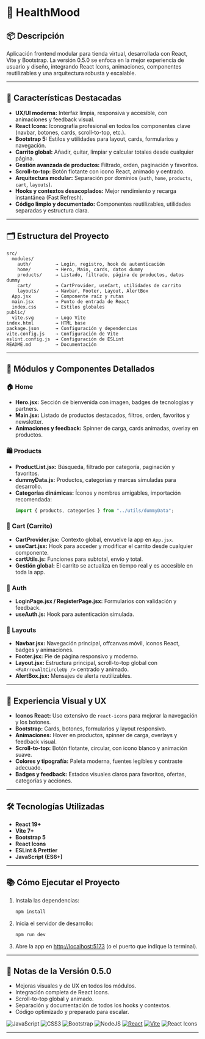 # 🛒 HealthMood

## 📦 Descripción

Aplicación frontend modular para tienda virtual, desarrollada con React, Vite y Bootstrap. La versión 0.5.0 se enfoca en la mejor experiencia de usuario y diseño, integrando React Icons, animaciones, componentes reutilizables y una arquitectura robusta y escalable.

---

## 🚀 Características Destacadas

- **UX/UI moderna:** Interfaz limpia, responsiva y accesible, con animaciones y feedback visual.
- **React Icons:** Iconografía profesional en todos los componentes clave (navbar, botones, cards, scroll-to-top, etc.).
- **Bootstrap 5:** Estilos y utilidades para layout, cards, formularios y navegación.
- **Carrito global:** Añadir, quitar, limpiar y calcular totales desde cualquier página.
- **Gestión avanzada de productos:** Filtrado, orden, paginación y favoritos.
- **Scroll-to-top:** Botón flotante con icono React, animado y centrado.
- **Arquitectura modular:** Separación por dominios (`auth`, `home`, `products`, `cart`, `layouts`).
- **Hooks y contextos desacoplados:** Mejor rendimiento y recarga instantánea (Fast Refresh).
- **Código limpio y documentado:** Componentes reutilizables, utilidades separadas y estructura clara.

---

## 🗂️ Estructura del Proyecto

```
src/
  modules/
    auth/         → Login, registro, hook de autenticación
    home/         → Hero, Main, cards, datos dummy
    products/     → Listado, filtrado, página de productos, datos dummy
    cart/         → CartProvider, useCart, utilidades de carrito
    layouts/      → Navbar, Footer, Layout, AlertBox
  App.jsx         → Componente raíz y rutas
  main.jsx        → Punto de entrada de React
  index.css       → Estilos globales
public/
  vite.svg        → Logo Vite
index.html        → HTML base
package.json      → Configuración y dependencias
vite.config.js    → Configuración de Vite
eslint.config.js  → Configuración de ESLint
README.md         → Documentación
```

---

## 🧩 Módulos y Componentes Detallados

### 🏠 Home

- **Hero.jsx:** Sección de bienvenida con imagen, badges de tecnologías y partners.
- **Main.jsx:** Listado de productos destacados, filtros, orden, favoritos y newsletter.
- **Animaciones y feedback:** Spinner de carga, cards animadas, overlay en productos.

### 🛍️ Products

- **ProductList.jsx:** Búsqueda, filtrado por categoría, paginación y favoritos.
- **dummyData.js:** Productos, categorías y marcas simuladas para desarrollo.
- **Categorías dinámicas:** Íconos y nombres amigables, importación recomendada:
  ```js
  import { products, categories } from "../utils/dummyData";
  ```

### 🛒 Cart (Carrito)

- **CartProvider.jsx:** Contexto global, envuelve la app en `App.jsx`.
- **useCart.jsx:** Hook para acceder y modificar el carrito desde cualquier componente.
- **cartUtils.js:** Funciones para subtotal, envío y total.
- **Gestión global:** El carrito se actualiza en tiempo real y es accesible en toda la app.

### 🔑 Auth

- **LoginPage.jsx / RegisterPage.jsx:** Formularios con validación y feedback.
- **useAuth.js:** Hook para autenticación simulada.

### 🧩 Layouts

- **Navbar.jsx:** Navegación principal, offcanvas móvil, iconos React, badges y animaciones.
- **Footer.jsx:** Pie de página responsivo y moderno.
- **Layout.jsx:** Estructura principal, scroll-to-top global con `<FaArrowAltCircleUp />` centrado y animado.
- **AlertBox.jsx:** Mensajes de alerta reutilizables.

---

## 🎨 Experiencia Visual y UX

- **Iconos React:** Uso extensivo de `react-icons` para mejorar la navegación y los botones.
- **Bootstrap:** Cards, botones, formularios y layout responsivo.
- **Animaciones:** Hover en productos, spinner de carga, overlays y feedback visual.
- **Scroll-to-top:** Botón flotante, circular, con icono blanco y animación suave.
- **Colores y tipografía:** Paleta moderna, fuentes legibles y contraste adecuado.
- **Badges y feedback:** Estados visuales claros para favoritos, ofertas, categorías y acciones.

---

## 🛠️ Tecnologías Utilizadas

- **React 19+**
- **Vite 7+**
- **Bootstrap 5**
- **React Icons**
- **ESLint & Prettier**
- **JavaScript (ES6+)**

---

## 📚 Cómo Ejecutar el Proyecto

1. Instala las dependencias:
   ```cmd
   npm install
   ```
2. Inicia el servidor de desarrollo:
   ```cmd
   npm run dev
   ```
3. Abre la app en [http://localhost:5173](http://localhost:5173) (o el puerto que indique la terminal).

---

## 📝 Notas de la Versión 0.5.0

- Mejoras visuales y de UX en todos los módulos.
- Integración completa de React Icons.
- Scroll-to-top global y animado.
- Separación y documentación de todos los hooks y contextos.
- Código optimizado y preparado para escalar.


![JavaScript](https://img.shields.io/badge/javascript-%23323330.svg?style=for-the-badge&logo=javascript&logoColor=%23F7DF1E)
![CSS3](https://img.shields.io/badge/css3-%231572B6.svg?style=for-the-badge&logo=css3&logoColor=white)
![Bootstrap](https://img.shields.io/badge/bootstrap-%238511FA.svg?style=for-the-badge&logo=bootstrap&logoColor=white)
![NodeJS](https://img.shields.io/badge/node.js-6DA55F?style=for-the-badge&logo=node.js&logoColor=white)
[![React](https://img.shields.io/badge/React-61DAFB?style=for-the-badge&logo=react&logoColor=black)](https://reactjs.org/)
[![Vite](https://img.shields.io/badge/Vite-646CFF?style=for-the-badge&logo=vite&logoColor=white)](https://vitejs.dev/)
![React Icons](https://img.shields.io/badge/React%20Icons-61DAFB?style=for-the-badge&logo=react&logoColor=white)

---

